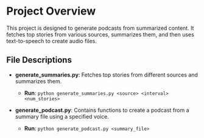 # Project Overview

This project is designed to generate podcasts from summarized content. It fetches top stories from various sources, summarizes them, and then uses text-to-speech to create audio files.

## File Descriptions

- **generate_summaries.py**: Fetches top stories from different sources and summarizes them.
  - **Run**: `python generate_summaries.py <source> <interval> <num_stories>`

- **generate_podcast.py**: Contains functions to create a podcast from a summary file using a specified voice.
  - **Run**: `python generate_podcast.py <summary_file>`

